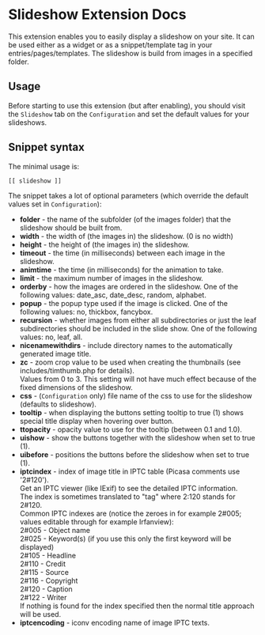 
Slideshow Extension Docs
========================

This extension enables you to easily display a slideshow on your site. It can
be used either as a widget or as a snippet/template tag in your
entries/pages/templates. The slideshow is build from images in a specified
folder.

Usage
-----

Before starting to use this extension (but after enabling), you should visit
the `Slideshow` tab on the `Configuration` and set the default values for your
slideshows.

Snippet syntax
--------------

The minimal usage is:

    [[ slideshow ]]

The snippet takes a lot of optional parameters (which override the default values set in `Configuration`):

  * **folder** - the name of the subfolder (of the images folder) that the slideshow should be built from.
  * **width** - the width of (the images in) the slideshow. (0 is no width)
  * **height** - the height of (the images in) the slideshow.
  * **timeout** - the time (in milliseconds) between each image in the slideshow.
  * **animtime** - the time (in milliseconds) for the animation to take.
  * **limit** - the maximum number of images in the slideshow.
  * **orderby** - how the images are ordered in the slideshow. One of the
    following values: date\_asc, date\_desc, random, alphabet.
  * **popup** - the popup type used if the image is clicked. One of the
    following values: no, thickbox, fancybox.
  * **recursion** - whether images from either all subdirectories or just the leaf subdirectories should 
    be included in the slide show. One of the
    following values: no, leaf, all.
  * **nicenamewithdirs** - include directory names to the automatically generated image title.
  * **zc** - zoom crop value to be used when creating the thumbnails (see includes/timthumb.php for details).  
    Values from 0 to 3. This setting will not have much effect because of the fixed dimensions of the slideshow.
  * **css** - (`Configuration` only) file name of the css to use for the slideshow (defaults to slideshow).
  * **tooltip** - when displaying the buttons setting tooltip to true (1) shows special title display
  when hovering over button.
  * **ttopacity** - opacity value to use for the tooltip (between 0.1 and 1.0).
  * **uishow** - show the buttons together with the slideshow when set to true (1).
  * **uibefore** - positions the buttons before the slideshow when set to true (1).
  * **iptcindex** - index of image title in IPTC table (Picasa comments use '2#120').  
  Get an IPTC viewer (like IExif) to see the detailed IPTC information.  
  The index is sometimes translated to "tag" where 2:120 stands for 2#120.  
  Common IPTC indexes are (notice the zeroes in for example 2#005; values editable through for example Irfanview):  
  2#005 - Object name  
  2#025 - Keyword(s) (if you use this only the first keyword will be displayed)  
  2#105 - Headline  
  2#110 - Credit  
  2#115 - Source  
  2#116 - Copyright  
  2#120 - Caption  
  2#122 - Writer  
  If nothing is found for the index specified then the normal title approach will be used.
  * **iptcencoding** - iconv encoding name of image IPTC texts.
